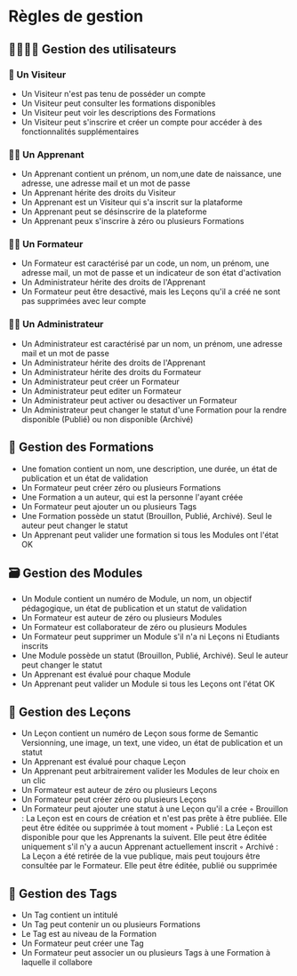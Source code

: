 # Règles de gestion

## 👨‍👩‍👦‍👦 Gestion des utilisateurs

### 👧 Un Visiteur
- Un Visiteur n'est pas tenu de posséder un compte
- Un Visiteur peut consulter les formations disponibles
- Un Visiteur peut voir les descriptions des Formations
- Un Visiteur peut s'inscrire et créer un compte pour accéder à des fonctionnalités supplémentaires

### 👩‍💻 Un Apprenant
- Un Apprenant contient un prénom, un nom,une date de naissance, une adresse, une adresse mail et un mot de passe
- Un Apprenant hérite des droits du Visiteur
- Un Apprenant est un Visiteur qui s'a inscrit sur la plataforme
- Un Apprenant peut se désinscrire de la plateforme
- Un Apprenant peux s'inscrire à zéro ou plusieurs Formations

### 👨‍🏫 Un Formateur
- Un Formateur est caractérisé par un code, un nom, un prénom, une adresse mail, un mot de passe et un indicateur de son état d'activation
- Un Administrateur hérite des droits de l'Apprenant
- Un Formateur peut être desactivé, mais les Leçons qu'il a créé ne sont pas supprimées avec leur compte

### 👮‍♂️ Un Administrateur
- Un Administrateur est caractérisé par un nom, un prénom, une adresse mail et un mot de passe
- Un Administrateur hérite des droits de l'Apprenant
- Un Administrateur hérite des droits du Formateur
- Un Administrateur peut créer un Formateur
- Un Administrateur peut editer un Formateur
- Un Administrateur peut activer ou desactiver un Formateur
- Un Administrateur peut changer le statut d'une Formation pour la rendre disponible (Publié) ou non disponible (Archivé)

## 🧮 Gestion des Formations
- Une fomation contient un nom, une description, une durée, un état de publication et un état de validation
- Un Formateur peut créer zéro ou plusieurs Formations
- Une Formation a un auteur, qui est la personne l'ayant créée
- Un Formateur peut ajouter un ou plusieurs Tags
- Une Formation possède un statut (Brouillon, Publié, Archivé). Seul le auteur peut changer le statut
- Un Apprenant peut valider une formation si tous les Modules ont l'état OK

## 🗃️ Gestion des Modules
- Un Module contient un numéro de Module, un nom, un objectif pédagogique, un état de publication et un statut de validation
- Un Formateur est auteur de zéro ou plusieurs Modules
- Un Formateur est collaborateur de zéro ou plusieurs Modules
- Un Formateur peut supprimer un Module s'il n'a ni Leçons ni Etudiants inscrits
- Une Module possède un statut (Brouillon, Publié, Archivé). Seul le auteur peut changer le statut
- Un Apprenant est évalué pour chaque Module
- Un Apprenant peut valider un Module si tous les Leçons ont l'état OK

## 📔 Gestion des Leçons
- Un Leçon contient un numéro de Leçon sous forme de Semantic Versionning, une image, un text, une video, un état de publication et un statut
- Un Apprenant est évalué pour chaque Leçon
- Un Apprenant peut arbitrairement valider les Modules de leur choix en un clic
- Un Formateur est auteur de zéro ou plusieurs Leçons
- Un Formateur peut créer zéro ou plusieurs Leçons
- Un Formateur peut ajouter une statut à une Leçon qu'il a crée
    ◦ Brouillon : La Leçon est en cours de création et n'est pas prête à être publiée. Elle peut être éditée ou supprimée à tout moment
    ◦ Publié : La Leçon est disponible pour que les Apprenants la suivent. Elle peut être éditée uniquement s'il n'y a aucun Apprenant actuellement inscrit
    ◦ Archivé : La Leçon a été retirée de la vue publique, mais peut toujours être consultée par le Formateur. Elle peut être éditée, publié  ou supprimée

## 🔖 Gestion des Tags
- Un Tag contient un intitulé
- Un Tag peut contenir un ou plusieurs Formations
- Le Tag est au niveau de la Formation
- Un Formateur peut créer une Tag
- Un Formateur peut associer un ou plusieurs Tags à une Formation à laquelle il collabore
